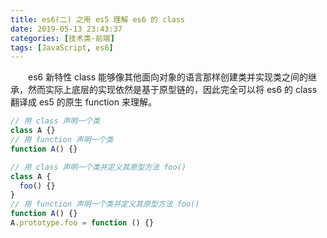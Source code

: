 ```yaml
---
title: es6(二) 之用 es5 理解 es6 的 class
date: 2019-05-13 23:43:37
categories: [技术类-前端]
tags: [JavaScript, es6]
---
```

&emsp;&emsp;es6 新特性 class 能够像其他面向对象的语言那样创建类并实现类之间的继承，然而实际上底层的实现依然是基于原型链的，因此完全可以将 es6 的 class 翻译成 es5 的原生 function 来理解。
```javascript
// 用 class 声明一个类
class A {}
// 用 function 声明一个类
function A() {}

// 用 class 声明一个类并定义其原型方法 foo()
class A {
  foo() {}
}
// 用 function 声明一个类并定义其原型方法 foo()
function A() {}
A.prototype.foo = function () {}
```